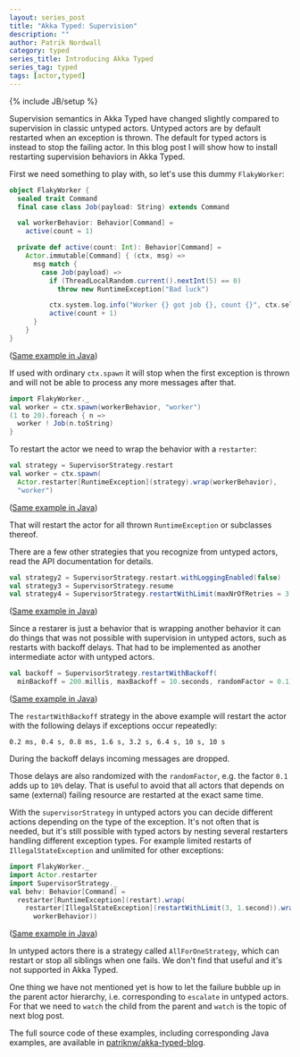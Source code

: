 ```yaml
---
layout: series_post
title: "Akka Typed: Supervision"
description: ""
author: Patrik Nordwall
category: typed
series_title: Introducing Akka Typed
series_tag: typed
tags: [actor,typed]
---
```

{% include JB/setup %}

Supervision semantics in Akka Typed have changed slightly compared to supervision in classic untyped actors. Untyped actors are by default restarted when an exception is thrown. The default for typed actors is instead to stop the failing actor. In this blog post I will show how to install restarting supervision behaviors in Akka Typed.

First we need something to play with, so let's use this dummy `FlakyWorker`:

```scala
object FlakyWorker {
  sealed trait Command
  final case class Job(payload: String) extends Command

  val workerBehavior: Behavior[Command] =
    active(count = 1)

  private def active(count: Int): Behavior[Command] =
    Actor.immutable[Command] { (ctx, msg) =>
      msg match {
        case Job(payload) =>
          if (ThreadLocalRandom.current().nextInt(5) == 0)
            throw new RuntimeException("Bad luck")

          ctx.system.log.info("Worker {} got job {}, count {}", ctx.self, payload, count)
          active(count + 1)
      }
    }
}
```

([Same example in Java](https://github.com/patriknw/akka-typed-blog/blob/master/src/main/java/blog/typed/javadsl/FlakyWorker.java))

If used with ordinary `ctx.spawn` it will stop when the first exception is thrown and will not be able to process any more messages after that.

```scala
import FlakyWorker._
val worker = ctx.spawn(workerBehavior, "worker")
(1 to 20).foreach { n =>
  worker ! Job(n.toString)
}
```

To restart the actor we need to wrap the behavior with a `restarter`:

```scala
val strategy = SupervisorStrategy.restart
val worker = ctx.spawn(
  Actor.restarter[RuntimeException](strategy).wrap(workerBehavior),
  "worker")
```

([Same example in Java](https://github.com/patriknw/akka-typed-blog/blob/master/src/main/java/blog/typed/javadsl/FlakyWorkerApp.java))

That will restart the actor for all thrown `RuntimeException` or subclasses thereof.

There are a few other strategies that you recognize from untyped actors, read the API documentation for details.

```scala
val strategy2 = SupervisorStrategy.restart.withLoggingEnabled(false)
val strategy3 = SupervisorStrategy.resume
val strategy4 = SupervisorStrategy.restartWithLimit(maxNrOfRetries = 3, 1.second)
```

([Same example in Java](https://github.com/patriknw/akka-typed-blog/blob/master/src/main/java/blog/typed/javadsl/FlakyWorkerApp.java#L38-L43))

Since a restarer is just a behavior that is wrapping another behavior it can do things that was not possible with supervision in untyped actors, such as restarts with backoff delays. That had to be implemented as another intermediate actor with untyped actors.

```scala
val backoff = SupervisorStrategy.restartWithBackoff(
  minBackoff = 200.millis, maxBackoff = 10.seconds, randomFactor = 0.1)
```

([Same example in Java](https://github.com/patriknw/akka-typed-blog/blob/master/src/main/java/blog/typed/javadsl/FlakyWorkerApp.java#L45-L49))

The `restartWithBackoff` strategy in the above example will restart the actor with the following delays if exceptions occur repeatedly: 

```
0.2 ms, 0.4 s, 0.8 ms, 1.6 s, 3.2 s, 6.4 s, 10 s, 10 s
```

During the backoff delays incoming messages are dropped.

Those delays are also randomized with the `randomFactor`, e.g. the factor `0.1` adds up to `10%` delay. That is useful to avoid that all actors that depends on same (external) failing resource are restarted at the exact same time.

With the `supervisorStrategy` in untyped actors you can decide different actions depending on the type of the exception. It's not often that is needed, but it's still possible with typed actors by nesting several restarters handling different exception types. For example limited restarts of `IllegalStateException` and unlimited for other exceptions:

```scala
import FlakyWorker._
import Actor.restarter
import SupervisorStrategy._
val behv: Behavior[Command] =
  restarter[RuntimeException](restart).wrap(
    restarter[IllegalStateException](restartWithLimit(3, 1.second)).wrap(
      workerBehavior))
```

([Same example in Java](https://github.com/patriknw/akka-typed-blog/blob/master/src/main/java/blog/typed/javadsl/FlakyWorkerApp.java#L53-L60))

In untyped actors there is a strategy called `AllForOneStrategy`, which can restart or stop all siblings when one fails. We don't find that useful and it's not supported in Akka Typed.

One thing we have not mentioned yet is how to let the failure bubble up in the parent actor hierarchy, i.e. corresponding to `escalate` in untyped actors. For that we need to `watch` the child from the parent and `watch` is the topic of next blog post.

The full source code of these examples, including corresponding Java examples, are available in [patriknw/akka-typed-blog](https://github.com/patriknw/akka-typed-blog).
